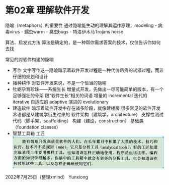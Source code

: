 # 第02章 理解软件开发

隐喻（metaphors）的重要性 
通过隐喻能生动的理解其运作原理，modeling
	- 病毒virus
	- 蠕虫warm
	- 臭虫bugs
	- 特洛伊木马Trojans horse

算法、启发式方法 
算法是确定的，是一种帮你需求答案的技术，仅仅告诉你如何去找

常见的对软件构建的隐喻
- 写作  文字写作这一隐喻暗示着软件开发过程是一种代价昂贵的试错过程，而非仔细的规划和设计
- 播种耕作 对软件开发来说，不是一个恰当的隐喻
- 牡蛎孕育珍珠——系统生长
	增量式开发，先做出一尽可能简单的版本，有一个足够强壮的骨架
	跟“软件生长”相关的词语
		增量的 incremental
		迭代的 iterative
		自适应的 adaptive
		演进的 evolutionary
- 建造软件 暗示着软件开发中存在诸多阶段，就像建楼房
   很多常见的软件开发术语都是从建筑学衍生过来的
		软件架构（建筑学，architecture）
		支撑性测试代码（脚手架，scaffolding）
		构建（建设，construction）
		基础类（foundation classes）
- 智慧工具箱 工匠
![](_assets/_file_代码大全（第二版）第02章%20理解软件开发/img-代码大全（第二版）第02章%20理解软件开发-20220725_185733411.png)


2022年7月25日（整理xmind）
Yunxiong
